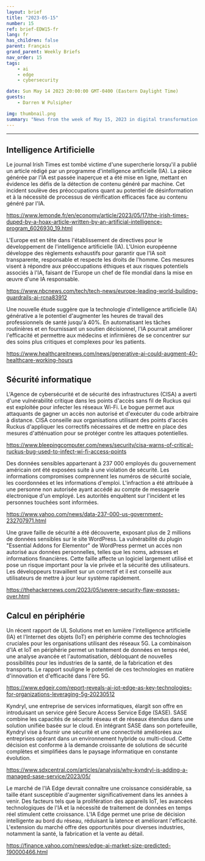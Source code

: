 ```yaml
---
layout: brief
title: "2023-05-15"
number: 15
ref: brief-EDW15-fr
lang: fr
has_children: false
parent: Français
grand_parent: Weekly Briefs
nav_order: 15
tags:
    - ai
    - edge
    - cybersecurity

date: Sun May 14 2023 20:00:00 GMT-0400 (Eastern Daylight Time)
guests:
    - Darren W Pulsipher

img: thumbnail.png
summary: "News from the week of May 15, 2023 in digital transformation including stories from Edge Computing, Cybersecurity, and Artificial Intelligence."
---
```




---

## Intelligence Artificielle

Le journal Irish Times est tombé victime d'une supercherie lorsqu'il a publié un article rédigé par un programme d'intelligence artificielle (IA). La pièce générée par l'IA est passée inaperçue et a été mise en ligne, mettant en évidence les défis de la détection de contenu généré par machine. Cet incident soulève des préoccupations quant au potentiel de désinformation et à la nécessité de processus de vérification efficaces face au contenu généré par l'IA.

[https://www.lemonde.fr/en/economy/article/2023/05/17/the-irish-times-duped-by-a-hoax-article-written-by-an-artificial-intelligence-program_6026930_19.html](https://www.lemonde.fr/en/economy/article/2023/05/17/the-irish-times-duped-by-a-hoax-article-written-by-an-artificial-intelligence-program_6026930_19.html)

L'Europe est en tête dans l'établissement de directives pour le développement de l'intelligence artificielle (IA). L'Union européenne développe des règlements exhaustifs pour garantir que l'IA soit transparente, responsable et respecte les droits de l'homme. Ces mesures visent à répondre aux préoccupations éthiques et aux risques potentiels associés à l'IA, faisant de l'Europe un chef de file mondial dans la mise en œuvre d'une IA responsable.

[https://www.nbcnews.com/tech/tech-news/europe-leading-world-building-guardrails-ai-rcna83912](https://www.nbcnews.com/tech/tech-news/europe-leading-world-building-guardrails-ai-rcna83912)

Une nouvelle étude suggère que la technologie d'intelligence artificielle (IA) générative a le potentiel d'augmenter les heures de travail des professionnels de santé jusqu'à 40%. En automatisant les tâches routinières et en fournissant un soutien décisionnel, l'IA pourrait améliorer l'efficacité et permettre aux médecins et infirmières de se concentrer sur des soins plus critiques et complexes pour les patients.

[https://www.healthcareitnews.com/news/generative-ai-could-augment-40-healthcare-working-hours](https://www.healthcareitnews.com/news/generative-ai-could-augment-40-healthcare-working-hours)

## Sécurité informatique

L'Agence de cybersécurité et de sécurité des infrastructures (CISA) a averti d'une vulnérabilité critique dans les points d'accès sans fil de Ruckus qui est exploitée pour infecter les réseaux Wi-Fi. Le bogue permet aux attaquants de gagner un accès non autorisé et d'exécuter du code arbitraire à distance. CISA conseille aux organisations utilisant des points d'accès Ruckus d'appliquer les correctifs nécessaires et de mettre en place des mesures d'atténuation pour se protéger contre les attaques potentielles.

[https://www.bleepingcomputer.com/news/security/cisa-warns-of-critical-ruckus-bug-used-to-infect-wi-fi-access-points](https://www.bleepingcomputer.com/news/security/cisa-warns-of-critical-ruckus-bug-used-to-infect-wi-fi-access-points)

Des données sensibles appartenant à 237 000 employés du gouvernement américain ont été exposées suite à une violation de sécurité. Les informations compromises comprennent les numéros de sécurité sociale, les coordonnées et les informations d'emploi. L'infraction a été attribuée à une personne non autorisée ayant accédé au compte de messagerie électronique d'un employé. Les autorités enquêtent sur l'incident et les personnes touchées sont informées.

[https://www.yahoo.com/news/data-237-000-us-government-232707971.html](https://www.yahoo.com/news/data-237-000-us-government-232707971.html)

Une grave faille de sécurité a été découverte, exposant plus de 2 millions de données sensibles sur le site WordPress. La vulnérabilité du plugin "Essential Addons for Elementor" de WordPress permet un accès non autorisé aux données personnelles, telles que les noms, adresses et informations financières. Cette faille affecte un logiciel largement utilisé et pose un risque important pour la vie privée et la sécurité des utilisateurs. Les développeurs travaillent sur un correctif et il est conseillé aux utilisateurs de mettre à jour leur système rapidement.

[https://thehackernews.com/2023/05/severe-security-flaw-exposes-over.html](https://thehackernews.com/2023/05/severe-security-flaw-exposes-over.html)

## Calcul en périphérie

Un récent rapport de UL Solutions met en lumière l'intelligence artificielle (IA) et l'Internet des objets (IoT) en périphérie comme des technologies cruciales pour les organisations utilisant des réseaux 5G. La combinaison d'IA et IoT en périphérie permet un traitement de données en temps réel, une analyse avancée et l'automatisation, débloquant de nouvelles possibilités pour les industries de la santé, de la fabrication et des transports. Le rapport souligne le potentiel de ces technologies en matière d'innovation et d'efficacité dans l'ère 5G.

[https://www.edgeir.com/report-reveals-ai-iot-edge-as-key-technologies-for-organizations-leveraging-5g-20230512](https://www.edgeir.com/report-reveals-ai-iot-edge-as-key-technologies-for-organizations-leveraging-5g-20230512)

Kyndryl, une entreprise de services informatiques, élargit son offre en introduisant un service géré Secure Access Service Edge (SASE). SASE combine les capacités de sécurité réseau et de réseaux étendus dans une solution unifiée basée sur le cloud. En intégrant SASE dans son portefeuille, Kyndryl vise à fournir une sécurité et une connectivité améliorées aux entreprises opérant dans un environnement hybride ou multi-cloud. Cette décision est conforme à la demande croissante de solutions de sécurité complètes et simplifiées dans le paysage informatique en constante évolution.

[https://www.sdxcentral.com/articles/analysis/why-kyndryl-is-adding-a-managed-sase-service/2023/05/](https://www.sdxcentral.com/articles/analysis/why-kyndryl-is-adding-a-managed-sase-service/2023/05/)

Le marché de l'IA Edge devrait connaître une croissance considérable, sa taille étant susceptible d'augmenter significativement dans les années à venir. Des facteurs tels que la prolifération des appareils IoT, les avancées technologiques de l'IA et la nécessité de traitement de données en temps réel stimulent cette croissance. L'IA Edge permet une prise de décision intelligente au bord du réseau, réduisant la latence et améliorant l'efficacité. L'extension du marché offre des opportunités pour diverses industries, notamment la santé, la fabrication et la vente au détail.

[https://finance.yahoo.com/news/edge-ai-market-size-predicted-190000466.html](https://finance.yahoo.com/news/edge-ai-market-size-predicted-190000466.html)


